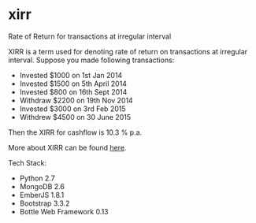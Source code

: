 # xirr
Rate of Return for transactions at irregular interval

XIRR is a term used for denoting rate of return on transactions at irregular interval. Suppose you made following transactions:

* Invested $1000 on 1st Jan 2014
* Invested $1500 on 5th April 2014
* Invested $800 on 16th Sept 2014
* Withdraw $2200 on 19th Nov 2014
* Invested $3000 on 3rd Feb 2015
* Withdrew $4500 on 30 June 2015

Then the XIRR for cashflow is 10.3 % p.a.

More about XIRR can be found [here](https://www.ipcc.ca/files/rate_of_return/XIRR_ROR.pdf).

Tech Stack:

* Python 2.7
* MongoDB 2.6
* EmberJS 1.8.1
* Bootstrap 3.3.2
* Bottle Web Framework 0.13
